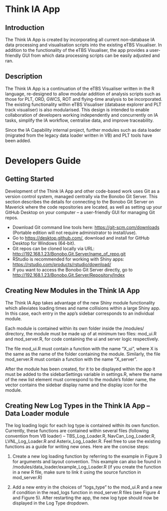 # Think IA App

## Introduction

The Think IA App is created by incorporating all current non-database IA data processing and visualisation scripts into the existing eTBS Visualiser. In addition to the functionality of the eTBS Visualiser, the app provides a user-friendly GUI from which data processing scripts can be easily adjusted and ran.

## Description

The Think IA App is a continuation of the eTBS Visualiser written in the R language, re-designed to allow modular addition of analysis scripts such as those for PLT, ORD, GWCS, ROT and flying-time analysis to be incorporated. The existing functionality within eTBS Visualiser (database explorer and PLT track visualiser) is also modularised. This design is intended to enable collaboration of developers working independently and concurrently on IA tasks, simplify the IA workflow, centralise data, and improve traceability.

Since the IA Capability internal project, further modules such as data loader (migrated from the legacy data loader written in VB) and PLT tools have been added.

# Developers Guide

## Getting Started

Development of the Think IA App and other code-based work uses Git as a version control system, managed centrally via the Bonobo Git Server. This section describes the details for connecting to the Bonobo Git Server on Maverick where the code repositories are located, as well as setting up your GitHub Desktop on your computer – a user-friendly GUI for managing Git repos.

-	Download Git command line tools here: https://git-scm.com/downloads (Portable edition will not require administrator to install/use).
-	Go to https://desktop.github.com/, download and install for GitHub Desktop for Windows (64-bit).
-	Git repos can be cloned locally via URL: http://192.168.1.23/Bonobo.Git.Server/name_of_repo.git
-	RStudio is recommended for working with Shiny apps: https://rstudio.com/products/rstudio/download/
-	If you want to access the Bonobo Git Server directly, go to http://192.168.1.23/Bonobo.Git.Server/Repository/Index

## Creating New Modules in the Think IA App

The Think IA App takes advantage of the new Shiny module functionality which alleviates loading times and name collisions within a large Shiny app. In this case, each entry in the app’s sidebar corresponds to an individual module.

Each module is contained within its own folder inside the /modules/ directory, the module must be made up of at minimum two files: mod_ui.R and mod_server.R, for code containing the ui and server logic respectively.

The file mod_ui.R must contain a function with the name “X_ui”, where X is the same as the name of the folder containing the module. Similarly, the file mod_server.R must contain a function with the name “X_server”.

After the module has been created, for it to be displayed within the app it must be added to the sidebarSettings variable in settings.R, where the name of the new list element must correspond to the module’s folder name, the vector contains the sidebar display name and the display icon for the module.

## Creating New Log Types in the Think IA App – Data Loader module

The log loading logic for each log type is contained within its own function. Currently, these functions are contained within several files (following convention from VB loader) – TBS_Log_Loader.R, NavCan_Log_Loader.R, LVNL_Log_Loader.R and Asterix_Log_Loader.R. Feel free to use the existing functions as a guide for writing new ones. Here are the concise steps:

1.	Create a new log loading function by referring to the example in Figure 3 for arguments and layout convention. This example can also be found in /modules/data_loader/example_Log_Loader.R
(if you create the function in a new R file, make sure to link it using the source function in mod_server.R)

2.	Add a new entry in the choices of “logs_type” to the mod_ui.R and a new if condition in the read_logs function in mod_server.R files (see Figure 4 and Figure 5).
After restarting the app, the new log type should now be displayed in the Log Type dropdown.
